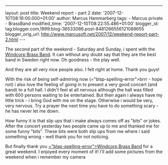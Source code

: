 ---
layout: post
title: Weekend report - part 2 date: '2007-12-10T08:16:00.000+01:00'
author: Marcus Hammarberg
tags: - Marcus
private - BrassBand modified_time: '2007-12-10T08:22:55.486+01:00'
blogger_id: tag:blogger.com,1999:blog-36533086.post-8481266556121088655
blogger_orig_url: http://www.marcusoft.net/2007/12/weekend-report-part-2.html ---

The second part of the weekend - Saturday and Sunday, i spent with the
[<span id="SPELLING_ERROR_0" class="blsp-spelling-error">Windcorp</span>
Brass Band](http://www.windcorpbrassband.se/). It can without any doubt
say that they are the best band in Sweden right now. Oh goodness - the
play well.

And they are all very nice people also. I felt right at home. Thank you
guys!

With the risk of being self-admiring now (<span>="blsp-spelling-error">brrr</span> - hope not) i also love the
feeling of going in to present a very good concert (and band) to a full
hall. I didn't feel at all nervous although the hall was filled with 600
persons waiting to be entertained. But then again i always have my
little trick - i bring God with me on the stage. Otherwise i would be
very, very nervous. Try a prayer the next time you have to do something
scary - he has never let me down.

How funny it is that slip ups that i make always comes off as "bits" or
jokes. After the concert yesterday two people came up to me and thanked
me for some funny "bits". These bits were both slip ups from me where i
said something wrong - well thank you for not noticing.

But finally thank you [<span>="blsp-spelling-error">Windcorp</span> Brass
Band](http://www.windcorpbrassband.se/) for a great weekend. I enjoyed
every moment of it! I'll add some pictures from the weekend when i <span
id="SPELLING_ERROR_3" class="blsp-spelling-corrected">remember</span> my
camera
